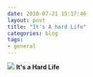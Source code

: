 ```yaml
---
date: 2010-07-21 15:17:46
layout: post
title: "It's A hard Life"
categories: blog 
tags:
- general
---
```


![](/images/2010/lotti.jpg)
**It's a Hard Life**
